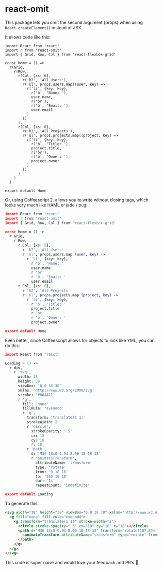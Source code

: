 # react-omit

This package lets you omit the second argument (props) when using `React.createElement()` instead of JSX.

It allows code like this:
```es6
import React from 'react'
import r from 'react-omit'
import { Grid, Row, Col } from 'react-flexbox-grid'

const Home = () =>
  r(Grid,
    r(Row,
      r(Col, {xs: 6},
        r('h2', 'All Users'),
        r('ul', props.users.map((user, key) =>
          r('li', {key: key},
            r('b', 'Name: '),
            user.name,
            r('br'),
            r('b', 'Email: '),
            user.email
          )
        ))
      ),
      r(Col, {xs: 6},
        r('h2', 'All Projects'),
        r('ul', props.projects.map((project, key) =>
          r('li', {key: key},
            r('b', 'Title: '),
            project.title,
            r('br'),
            r('b', 'Owner: '),
            project.owner
          )
        ))
      )
    )
  )

export default Home
```

Or, using Coffeescript 2, allows you to write without closing tags, which looks very much like HAML or jade / pug:
```coffee
import React from 'react'
import r from 'react-omit'
import { Grid, Row, Col } from 'react-flexbox-grid'

const Home = () ->
  r Grid,
    r Row,
      r Col, {xs: 6},
        r 'h2', 'All Users'
        r 'ul', props.users.map (user, key) ->
          r 'li', {key: key},
            r 'b', 'Name: '
            user.name
            r 'br'
            r 'b', 'Email: '
            user.email
      r Col, {xs: 6},
        r 'h2', 'All Projects'
        r 'ul', props.projects.map (project, key) ->
          r 'li', {key: key},
            r 'b', 'Title: '
            project.title
            r 'br'
            r 'b', 'Owner: '
            project.owner

export default Home

```

Even better, since Coffeescript allows for objects to look like YML, you can do this:
```coffee
import React from 'react'

Loading = () ->
  r div,
    r 'svg',
      width: 38
      height: 38
      viewBox: '0 0 38 38'
      xmlns: 'http://www.w3.org/2000/svg'
      stroke: '#00AA11'
      r 'g',
        fill: 'none'
        fillRule: 'evenodd'
        r 'g',
          transform: 'translate(1 1)'
          strokeWidth: 2
          r 'circle',
            strokeOpacity: '.5'
            cx: 18
            cy: 18
            r: 18
          r 'path',
            d: 'M36 18c0-9.94-8.06-18-18-18'
            r 'animateTransform',
              attributeName: 'transform'
              type: 'rotate'
              from: '0 18 18'
              to: '360 18 18'
              dur: '1s'
              repeatCount: 'indefinite'

export default Loading
```

To generate this:
```html
<svg width="38" height="38" viewBox="0 0 38 38" xmlns="http://www.w3.org/2000/svg" stroke="#00AA11">
  <g fill="none" fill-rule="evenodd">
    <g transform="translate(1 1)" stroke-width="2">
      <circle stroke-opacity=".5" cx="18" cy="18" r="18"></circle>
      <path d="M36 18c0-9.94-8.06-18-18-18" transform="rotate(187.894 18 18)">
        <animateTransform attributeName="transform" type="rotate" from="0 18 18" to="360 18 18" dur="1s" repeatCount="indefinite"></animateTransform>
      </path>
    </g>
  </g>
</svg>
```

This code is super naive and would love your feedback and PR's 🤠
